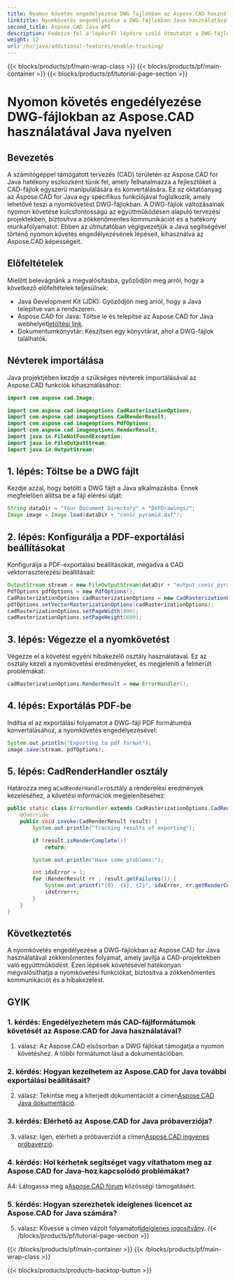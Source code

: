 ```yaml
---
title: Nyomon követés engedélyezése DWG-fájlokban az Aspose.CAD használatával Java nyelven
linktitle: Nyomkövetés engedélyezése a DWG-fájlokban Java használatával
second_title: Aspose.CAD Java API
description: Fedezze fel a lépésről lépésre szóló útmutatót a DWG-fájlok nyomon követésének engedélyezéséről Java nyelven az Aspose.CAD használatával, biztosítva a zökkenőmentes együttműködést a CAD-projektekben.
weight: 12
url: /hu/java/additional-features/enable-tracking/
---
```


{{< blocks/products/pf/main-wrap-class >}}
{{< blocks/products/pf/main-container >}}
{{< blocks/products/pf/tutorial-page-section >}}

# Nyomon követés engedélyezése DWG-fájlokban az Aspose.CAD használatával Java nyelven

## Bevezetés

A számítógéppel támogatott tervezés (CAD) területén az Aspose.CAD for Java hatékony eszközként tűnik fel, amely felhatalmazza a fejlesztőket a CAD-fájlok egyszerű manipulálására és konvertálására. Ez az oktatóanyag az Aspose.CAD for Java egy specifikus funkciójával foglalkozik, amely lehetővé teszi a nyomkövetést DWG-fájlokban. A DWG-fájlok változásainak nyomon követése kulcsfontosságú az együttműködésen alapuló tervezési projektekben, biztosítva a zökkenőmentes kommunikációt és a hatékony munkafolyamatot. Ebben az útmutatóban végigvezetjük a Java segítségével történő nyomon követés engedélyezésének lépéseit, kihasználva az Aspose.CAD képességeit.

## Előfeltételek

Mielőtt belevágnánk a megvalósításba, győződjön meg arról, hogy a következő előfeltételek teljesülnek:

- Java Development Kit (JDK): Győződjön meg arról, hogy a Java telepítve van a rendszeren.
-  Aspose.CAD for Java: Töltse le és telepítse az Aspose.CAD for Java webhelyet[letöltési link](https://releases.aspose.com/cad/java/).
- Dokumentumkönyvtár: Készítsen egy könyvtárat, ahol a DWG-fájlok találhatók.

## Névterek importálása

Java projektjében kezdje a szükséges névterek importálásával az Aspose.CAD funkciók kihasználásához:

```java
import com.aspose.cad.Image;

import com.aspose.cad.imageoptions.CadRasterizationOptions;
import com.aspose.cad.imageoptions.CadRenderResult;
import com.aspose.cad.imageoptions.PdfOptions;
import com.aspose.cad.imageoptions.RenderResult;
import java.io.FileNotFoundException;
import java.io.FileOutputStream;
import java.io.OutputStream;
```

## 1. lépés: Töltse be a DWG fájlt

Kezdje azzal, hogy betölti a DWG fájlt a Java alkalmazásba. Ennek megfelelően állítsa be a fájl elérési útját:

```java
String dataDir = "Your Document Directory" + "DXFDrawings/";
Image image = Image.load(dataDir + "conic_pyramid.dxf");
```

## 2. lépés: Konfigurálja a PDF-exportálási beállításokat

Konfigurálja a PDF-exportálási beállításokat, megadva a CAD vektorraszterezési beállításait:

```java
OutputStream stream = new FileOutputStream(dataDir + "output_conic_pyramid.pdf");
PdfOptions pdfOptions = new PdfOptions();
CadRasterizationOptions cadRasterizationOptions = new CadRasterizationOptions();
pdfOptions.setVectorRasterizationOptions(cadRasterizationOptions);
cadRasterizationOptions.setPageWidth(800);
cadRasterizationOptions.setPageHeight(600);
```

## 3. lépés: Végezze el a nyomkövetést

Végezze el a követést egyéni hibakezelő osztály használatával. Ez az osztály kezeli a nyomkövetési eredményeket, és megjeleníti a felmerült problémákat:

```java
cadRasterizationOptions.RenderResult = new ErrorHandler();
```

## 4. lépés: Exportálás PDF-be

Indítsa el az exportálási folyamatot a DWG-fájl PDF formátumba konvertálásához, a nyomkövetés engedélyezésével:

```java
System.out.println("Exporting to pdf format");
image.save(stream, pdfOptions);
```

## 5. lépés: CadRenderHandler osztály

 Határozza meg a`CadRenderHandler`osztály a renderelési eredmények kezeléséhez, a követési információk megjelenítéséhez:

```java
public static class ErrorHandler extends CadRasterizationOptions.CadRenderHandler {
    @Override
    public void invoke(CadRenderResult result) {
        System.out.println("Tracking results of exporting");

        if (result.isRenderComplete())
            return;

        System.out.println("Have some problems:");

        int idxError = 1;
        for (RenderResult rr : result.getFailures()) {
            System.out.printf("{0}. {1}, {2}", idxError, rr.getRenderCode(), rr.getMessage());
            idxError++;
        }
    }
}
```

## Következtetés

A nyomkövetés engedélyezése a DWG-fájlokban az Aspose.CAD for Java használatával zökkenőmentes folyamat, amely javítja a CAD-projektekben való együttműködést. Ezen lépések követésével hatékonyan megvalósíthatja a nyomkövetési funkciókat, biztosítva a zökkenőmentes kommunikációt és a hibakezelést.

## GYIK

### 1. kérdés: Engedélyezhetem más CAD-fájlformátumok követését az Aspose.CAD for Java használatával?

1. válasz: Az Aspose.CAD elsősorban a DWG fájlokat támogatja a nyomon követéshez. A többi formátumot lásd a dokumentációban.

### 2. kérdés: Hogyan kezelhetem az Aspose.CAD for Java további exportálási beállításait?

 2. válasz: Tekintse meg a kiterjedt dokumentációt a címen[Aspose.CAD Java dokumentáció](https://reference.aspose.com/cad/java/).

### 3. kérdés: Elérhető az Aspose.CAD for Java próbaverziója?

 3. válasz: Igen, elérheti a próbaverziót a címen[Aspose.CAD ingyenes próbaverzió](https://releases.aspose.com/).

### 4. kérdés: Hol kérhetek segítséget vagy vitathatom meg az Aspose.CAD for Java-hoz kapcsolódó problémákat?

 A4: Látogassa meg a[Aspose.CAD fórum](https://forum.aspose.com/c/cad/19) közösségi támogatásért.

### 5. kérdés: Hogyan szerezhetek ideiglenes licencet az Aspose.CAD for Java számára?

 5. válasz: Kövesse a címen vázolt folyamatot[Ideiglenes jogosítvány](https://purchase.aspose.com/temporary-license/).
{{< /blocks/products/pf/tutorial-page-section >}}

{{< /blocks/products/pf/main-container >}}
{{< /blocks/products/pf/main-wrap-class >}}

{{< blocks/products/products-backtop-button >}}
